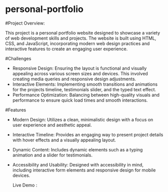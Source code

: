 # personal-portfolio

#Project Overview:

This project is a personal portfolio website designed to showcase a variety of web development skills and projects. The website is built using HTML, CSS, and JavaScript, incorporating modern web design practices and interactive features to create an engaging user experience.

#Challenges
- Responsive Design: Ensuring the layout is functional and visually appealing across various screen sizes and devices. This involved creating media queries and responsive design adjustments.
- Interactive Elements: Implementing smooth transitions and animations for the projects timeline, testimonials slider, and the typed text effect.
- Performance Optimization: Balancing between high-quality visuals and performance to ensure quick load times and smooth interactions.

#Features
- Modern Design: Utilizes a clean, minimalistic design with a focus on user experience and aesthetic appeal.
- Interactive Timeline: Provides an engaging way to present project details with hover effects and a visually appealing layout.
- Dynamic Content: Includes dynamic elements such as a typing animation and a slider for testimonials.
- Accessibility and Usability: Designed with accessibility in mind, including interactive form elements and responsive design for mobile devices.


  Live Demo : 
